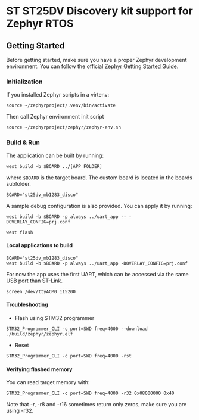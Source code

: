 # ST ST25DV Discovery kit support for Zephyr RTOS

## Getting Started

Before getting started, make sure you have a proper Zephyr development
environment. You can follow the official
[Zephyr Getting Started Guide](https://docs.zephyrproject.org/latest/getting_started/index.html).

### Initialization

If you installed Zephyr scripts in a virtenv:

```shell
source ~/zephyrproject/.venv/bin/activate
```

Then call Zephyr environment init script
```
source ~/zephyrproject/zephyr/zephyr-env.sh
```

### Build & Run

The application can be built by running:

```shell
west build -b $BOARD ../[APP_FOLDER]
```
where `$BOARD` is the target board.
The custom board is located in the boards subfolder.

```
BOARD="st25dv_mb1283_disco"
```

A sample debug configuration is also provided. You can apply it by running:

```shell
west build -b $BOARD -p always ../uart_app -- -DOVERLAY_CONFIG=prj.conf
```

```shell
west flash
```

#### Local applications to build
```shell
BOARD="st25dv_mb1283_disco"
west build -b $BOARD -p always ../uart_app -DOVERLAY_CONFIG=prj.conf
```

For now the app uses the first UART, which can be accessed via the same USB port than ST-Link.
```shell
screen /dev/ttyACM0 115200
```

#### Troubleshooting
* Flash using STM32 programmer

```
STM32_Programmer_CLI -c port=SWD freq=4000 --download ./build/zephyr/zephyr.elf
```

* Reset
```
STM32_Programmer_CLI -c port=SWD freq=4000 -rst
```

#### Verifying flashed memory
You can read target memory with:
```
STM32_Programmer_CLI -c port=SWD freq=4000 -r32 0x08000000 0x40
```
Note that -r, -r8 and -r16 sometimes return only zeros, make sure you are using -r32.
